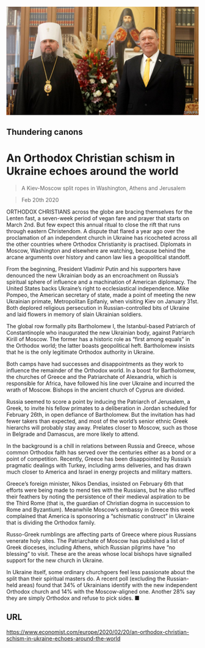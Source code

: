 ![](./images/20200222_EUP503.jpg)

## Thundering canons

# An Orthodox Christian schism in Ukraine echoes around the world

> A Kiev-Moscow split ropes in Washington, Athens and Jerusalem

> Feb 20th 2020

ORTHODOX CHRISTIANS across the globe are bracing themselves for the Lenten fast, a seven-week period of vegan fare and prayer that starts on March 2nd. But few expect this annual ritual to close the rift that runs through eastern Christendom. A dispute that flared a year ago over the proclamation of an independent church in Ukraine has ricocheted across all the other countries where Orthodox Christianity is practised. Diplomats in Moscow, Washington and elsewhere are watching, because behind the arcane arguments over history and canon law lies a geopolitical standoff.

From the beginning, President Vladimir Putin and his supporters have denounced the new Ukrainian body as an encroachment on Russia’s spiritual sphere of influence and a machination of American diplomacy. The United States backs Ukraine’s right to ecclesiastical independence. Mike Pompeo, the American secretary of state, made a point of meeting the new Ukrainian primate, Metropolitan Epifaniy, when visiting Kiev on January 31st. Both deplored religious persecution in Russian-controlled bits of Ukraine and laid flowers in memory of slain Ukrainian soldiers.

The global row formally pits Bartholomew I, the Istanbul-based Patriarch of Constantinople who inaugurated the new Ukrainian body, against Patriarch Kirill of Moscow. The former has a historic role as “first among equals” in the Orthodox world; the latter boasts geopolitical heft. Bartholomew insists that he is the only legitimate Orthodox authority in Ukraine.

Both camps have had successes and disappointments as they work to influence the remainder of the Orthodox world. In a boost for Bartholomew, the churches of Greece and the Patriarchate of Alexandria, which is responsible for Africa, have followed his line over Ukraine and incurred the wrath of Moscow. Bishops in the ancient church of Cyprus are divided.

Russia seemed to score a point by inducing the Patriarch of Jerusalem, a Greek, to invite his fellow primates to a deliberation in Jordan scheduled for February 26th, in open defiance of Bartholomew. But the invitation has had fewer takers than expected, and most of the world’s senior ethnic Greek hierarchs will probably stay away. Prelates closer to Moscow, such as those in Belgrade and Damascus, are more likely to attend.

In the background is a chill in relations between Russia and Greece, whose common Orthodox faith has served over the centuries either as a bond or a point of competition. Recently, Greece has been disappointed by Russia’s pragmatic dealings with Turkey, including arms deliveries, and has drawn much closer to America and Israel in energy projects and military matters.

Greece’s foreign minister, Nikos Dendias, insisted on February 6th that efforts were being made to mend ties with the Russians, but he also ruffled their feathers by noting the persistence of their medieval aspiration to be the Third Rome (that is, the guardian of Christian dogma in succession to Rome and Byzantium). Meanwhile Moscow’s embassy in Greece this week complained that America is sponsoring a “schismatic construct” in Ukraine that is dividing the Orthodox family.

Russo-Greek rumblings are affecting parts of Greece where pious Russians venerate holy sites. The Patriarchate of Moscow has published a list of Greek dioceses, including Athens, which Russian pilgrims have “no blessing” to visit. These are the areas whose local bishops have signalled support for the new church in Ukraine.

In Ukraine itself, some ordinary churchgoers feel less passionate about the split than their spiritual masters do. A recent poll (excluding the Russian-held areas) found that 34% of Ukrainians identify with the new independent Orthodox church and 14% with the Moscow-aligned one. Another 28% say they are simply Orthodox and refuse to pick sides. ■

## URL

https://www.economist.com/europe/2020/02/20/an-orthodox-christian-schism-in-ukraine-echoes-around-the-world
